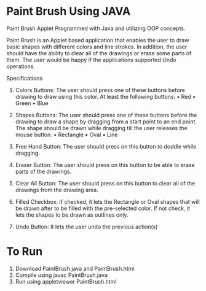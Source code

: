 # Paint Brush Using JAVA
Paint Brush Applet Programmed with Java and utilizing OOP concepts. 

Paint Brush is an Applet based application that enables the user to draw basic shapes with different
colors and line strokes. In addition, the user should have the ability to clear all of the drawings or erase
some parts of them. The user would be happy if the applications supported Undo operations.

Specifications
1. Colors Buttons: The user should press one of these buttons before drawing to draw using this
color.
At least the following buttons:
• Red
• Green
• Blue

2. Shapes Buttons: The user should press one of these buttons before the drawing to draw a
shape by dragging from a start point to an end point. The shape should be drawn while
dragging till the user releases the mouse button.
• Rectangle
• Oval
• Line

3. Free Hand Button: The user should press on this button to doddle while dragging.
   
4. Eraser Button: The user should press on this button to be able to erase parts of the drawings.
   
5. Clear All Button: The user should press on this button to clear all of the drawings from the
drawing area.

6. Filled Checkbox: If checked, it lets the Rectangle or Oval shapes that will be drawn after to be
filled with the pre-selected color. If not check, it lets the shapes to be drawn as outlines only.

8. Undo Button: It lets the user undo the previous action(s)

# To Run
1. Download PaintBrush.java and PaintBrush.html
2. Compile using javac PaintBrush.java
3. Run using appletviewer PaintBrush.html
